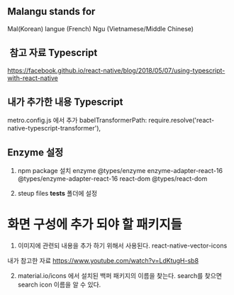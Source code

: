 ## Malangu stands for

Mal(Korean) langue (French) Ngu (Vietnamese/Middle Chinese)


##  참고 자료 Typescript

https://facebook.github.io/react-native/blog/2018/05/07/using-typescript-with-react-native

## 내가 추가한 내용 Typescript

metro.config.js 에서
추가 babelTransformerPath: require.resolve('react-native-typescript-transformer'),

## Enzyme 설정

1. npm package 설치
enzyme @types/enzyme
enzyme-adapter-react-16 @types/enzyme-adapter-react-16
react-dom   @types/react-dom

2. steup files __tests__ 폴더에 설정


<!-- native-base
styled-components
react-navigation
react-native-tts
react-native-device-info
react-native-animatable
react-native-firebase
react-native-firebase-admob
react-native-firebase-analytics
firebase-crashlytics
react-native-sqlite-storage
react-typeorm -->

# 화면 구성에 추가 되야 할 패키지들 

1. 이미지에 관련되 내용을 추가 하기 위해서 사용된다.
react-native-vector-icons

내가 참고한 자료 https://www.youtube.com/watch?v=LdKtugH-sb8

2. material.io/icons 에서 설치된 백퍼 패키지의 이름을 찾는다. search를 찾으면 search icon 이름을 알 수 있다.